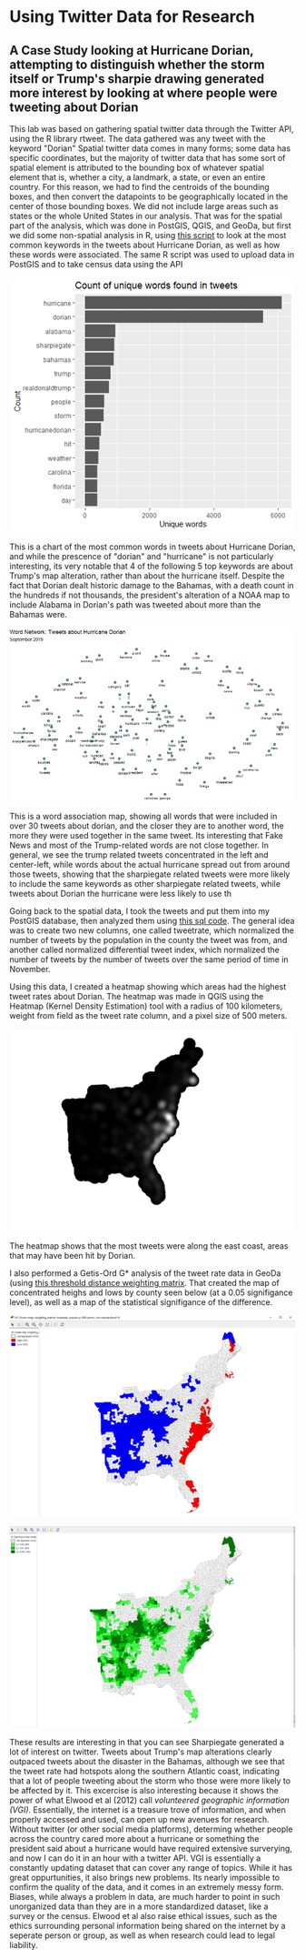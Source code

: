 # Using Twitter Data for Research

## A Case Study looking at Hurricane Dorian, attempting to distinguish whether the storm itself or Trump's sharpie drawing generated more interest by looking at where people were tweeting about Dorian

This lab was based on gathering spatial twitter data through the Twitter API, using the R library rtweet. The data gathered was any tweet with the keyword "Dorian" Spatial twitter data comes in many forms; some data has specific coordinates, but the majority of twitter data that has some sort of spatial element is attributed to the bounding box of whatever spatial element that is, whether a city, a landmark, a state, or even an entire country. For this reason, we had to find the centroids of the bounding boxes, and then convert the datapoints to be geographically located in the center of those bounding boxes. We did not include large areas such as states or the whole United States in our analysis. That was for the spatial part of the analysis, which was done in PostGIS, QGIS, and GeoDa, but first we did some non-spatial analysis in R, using [this script](dorian.r) to look at the most common keywords in the tweets about Hurricane Dorian, as well as how these words were associated. The same R script was used to upload data in PostGIS and to take census data using the API

![most common keywords](Rplot.png)

This is a chart of the most common words in tweets about Hurricane Dorian, and while the prescence of "dorian" and "hurricane" is not particularly interesting, its very notable that 4 of the following 5 top keywords are about Trump's map alteration, rather than about the hurricane itself. Despite the fact that Dorian dealt historic damage to the Bahamas, with a death count in the hundreds if not thousands, the president's alteration of a NOAA map to include Alabama in Dorian's path was tweeted about more than the Bahamas were.

![word association map](Rplot01.png)

This is a word association map, showing all words that were included in over 30 tweets about dorian, and the closer they are to another word, the more they were used together in the same tweet. Its interesting that Fake News and most of the Trump-related words are not close together. In general, we see the trump related tweets concentrated in the left and center-left, while words about the actual hurricane spread out from around those tweets, showing that the sharpiegate related tweets were more likely to include the same keywords as other sharpiegate related tweets, while tweets about Dorian the hurricane were less likely to use th

Going back to the spatial data, I took the tweets and put them into my PostGIS database, then analyzed them using [this sql code](noteslab10.sql). The general idea was to create two new columns, one called tweetrate, which normalized the number of tweets by the population in the county the tweet was from, and another called normalized differential tweet index, which normalized the number of tweets by the number of tweets over the same period of time in November. 

Using this data, I created a heatmap showing which areas had the highest tweet rates about Dorian. The heatmap was made in QGIS using the Heatmap (Kernel Density Estimation) tool with a radius of 100 kilometers, weight from field as the tweet rate column, and a pixel size of 500 meters.

![heatmap](heatmap.png)

The heatmap shows that the most tweets were along the east coast, areas that may have been hit by Dorian.

I also performed a Getis-Ord G* analysis of the tweet rate data in GeoDa (using [this threshold distance weighting matrix](weighting_matrix.gwt). That created the map of concentrated heighs and lows by county seen below (at a 0.05 signifigance level), as well as a map of the statistical signifigance of the difference.

![Getis Ord G*](geodamap.PNG)

![significance](geodasig.PNG)

These results are interesting in that you can see Sharpiegate generated a lot of interest on twitter. Tweets about Trump's map alterations clearly outpaced tweets about the disaster in the Bahamas, although we see that the tweet rate had hotspots along the southern Atlantic coast, indicating that a lot of people tweeting about the storm who those were more likely to be affected by it. This excercise is also interesting because it shows the power of what Elwood et al (2012) call _volunteered geographic information (VGI)_. Essentially, the internet is a treasure trove of information, and when properly accessed and used, can open up new avenues for research. Without twitter (or other social media platforms), determing whether people across the country cared more about a hurricane or something the president said about a hurricane would have required extensive surverying, and now I can do it in an hour with a twitter API. VGI is essentially a constantly updating dataset that can cover any range of topics. While it has great oppurtunities, it also brings new problems. Its nearly impossible to confirm the quality of the data, and it comes in an extremely messy form. Biases, while always a problem in data, are much harder to point in such unorganized data than they are in a more standardized dataset, like a survey or the census. Elwood et al also raise ethical issues, such as the ethics surrounding personal information being shared on the internet by a seperate person or group, as well as when research could lead to legal liability.

